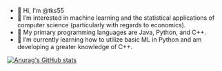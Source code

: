 - 👋 Hi, I’m @tks55
- 👀 I’m interested in machine learning and the statistical applications of computer science (particularly with regards to economics).
- 🧠 My primary programming languages are Java, Python, and C++.
- 🌱 I’m currently learning how to utilize basic ML in Python and am developing a greater knowledge of C++.

[![Anurag's GitHub stats](https://github-readme-stats.vercel.app/api?username=tks55)](https://github.com/anuraghazra/github-readme-stats)
<!---
tks55/tks55 is a ✨ special ✨ repository because its `README.md` (this file) appears on your GitHub profile.
You can click the Preview link to take a look at your changes.
--->

